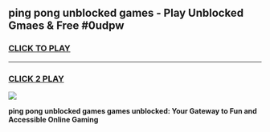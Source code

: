 
## ping pong unblocked games - Play Unblocked Gmaes & Free #0udpw
<h3>
<a href="https://premium.freeplayer.one?title=ping_pong_unblocked_games&ref=03M">CLICK TO PLAY</a></h3>
<hr>

<h3>
<a href="https://premium.freeplayer.one?title=ping_pong_unblocked_games&ref=03M">CLICK 2 PLAY</a>
  
</h3>

<a href="https://premium.freeplayer.one?title=ping_pong_unblocked_games&ref=03M"><img src="https://clearcache.store/games.png"></a>


**ping pong unblocked games games unblocked: Your Gateway to Fun and Accessible Online Gaming**
